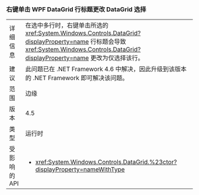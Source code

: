 ### <a name="right-clicking-on-a-wpf-datagrid-row-header-changes-the-datagrid-selection"></a>右键单击 WPF DataGrid 行标题更改 DataGrid 选择

|   |   |
|---|---|
|详细信息|在选中多行时，右键单击所选的 <xref:System.Windows.Controls.DataGrid?displayProperty=name> 行标题会导致 <xref:System.Windows.Controls.DataGrid?displayProperty=name> 更改为仅选择该行。|
|建议|此问题已在 .NET Framework 4.6 中解决，因此升级到该版本的 .NET Framework 即可解决该问题。|
|范围|边缘|
|版本|4.5|
|类型|运行时|
|受影响的 API|<ul><li><xref:System.Windows.Controls.DataGrid.%23ctor?displayProperty=nameWithType></li></ul>|

